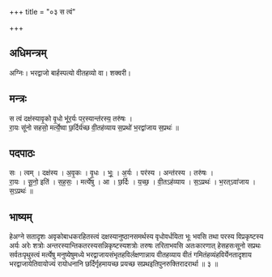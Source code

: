 +++
title = "०३ स त्वं"

+++
## अधिमन्त्रम्
अग्निः। भरद्वाजो बार्हस्पत्यो वीतहव्यो वा। शक्वरी।

## मन्त्रः
स त्वं दक्ष॑स्यावृ॒को वृ॒धो भू॑र॒र्यः पर॒स्यान्त॑रस्य॒ तरु॑षः ।  
रा॒यः सू॑नो सहसो॒ मर्त्ये॒ष्वा छ॒र्दिर्य॑च्छ वी॒तह॑व्याय स॒प्रथो॑ भ॒रद्वा॑जाय स॒प्रथः॑ ॥

## पदपाठः
सः । त्वम् । दक्ष॑स्य । अ॒वृ॒कः । वृ॒धः । भूः॒ । अ॒र्यः । पर॑स्य । अन्त॑रस्य । तरु॑षः ।  
रा॒यः । सू॒नो॒ इति॑ । स॒ह॒सः॒ । मर्त्ये॑षु । आ । छ॒र्दिः । य॒च्छ॒ । वी॒तऽह॑व्याय । स॒ऽप्रथः॑ । भ॒रत्ऽवा॑जाय । स॒ऽप्रथः॑ ॥

## भाष्यम्
हेअग्ने सतादृशः अवृकोबाधकरहितस्त्वं दक्षस्यानुष्ठानसमर्थस्य वृधोवर्धयिता भूः भवसि तथा परस्य विप्रकृष्टस्य अर्यः अरेः शत्रोः अन्तरस्यान्तिकतरस्यसन्निकृष्टस्यशत्रोः तरुषः तरिताभवसि अतःकारणात् हेसहसःसूनो सप्रथः सर्वतःपृथुस्त्वं मर्त्येषु मनुष्येषुमध्ये भरद्वाजायसंभृतहविर्लक्षणान्नाय वीतहव्याय वीतं गमितंहव्यंहविर्येनतादृशाय भरद्वाजायेतिवायोज्यं रायोधनानि छर्दिर्गृहमायच्छ प्रयच्छ सप्रथइतिपुनरुक्तिरादरार्था ॥ ३ ॥
